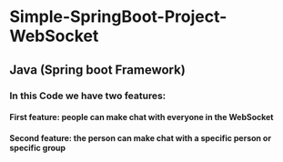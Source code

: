 # Simple-SpringBoot-Project-WebSocket
## Java (Spring boot Framework)
### In this Code we have two features: 
####      First feature: people can make chat with everyone in the WebSocket                              
####      Second feature: the person can make chat with a specific person or specific group                               



